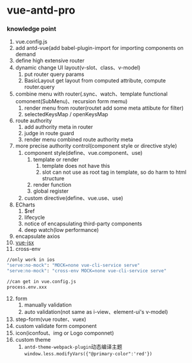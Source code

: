 # vue-antd-pro

### knowledge point
1. vue.config.js
2. add antd-vue(add babel-plugin-import for importing components on demand
3. define high extensive router
4. dynamic change UI layout(v-slot、class、v-model)
   1. put router query params
   2. BasicLayout get layout from computed attribute, compute router.query
5. combine menu with router(.sync、watch、template functional comonent(SubMenu)、recursion form memu)
   1. render menu from router(routet add some meta attibute for filter)
   2. selectedKeysMap / openKeysMap
6. route authority
   1. add authority meta in router
   2. judge in route guard
   3. render menu combined route authority meta
7. more precise authority control(component style or directive style)
   1. component style(define、vue.component、use)
      1. template or render
         1. template does not have this
         2. slot can not use as root tag in template, so do harm to html structure
      2. render function
      3. global register
   2. custom directive(define、vue.use、use)
8. ECharts
   1. \$ref
   2. lifecycle
   3. notice of encapsulating third-party components
   4. deep watch(low performance)
9.  encapsulate axios
10. [vue-jsx](https://github.com/vuejs/jsx)
11. cross-env
```bash
//only work in ios
"serve:no-mock": "MOCK=none vue-cli-service serve"
"serve:no-mock": "cross-env MOCK=none vue-cli-service serve"

//can get in vue.config.js
process.env.xxx
```
12. form
    1.  manually validation
    2.  auto validation(not same as i-view、element-ui's v-model)
13. step-form(vue router、vuex)
14. custom validate form component
15. icon(iconfout、img or Logo componnet)
16. custom theme
    1.  `antd-theme-webpack-plugin`动态编译主题`window.less.modifyVars({"@primary-color":'red'})`